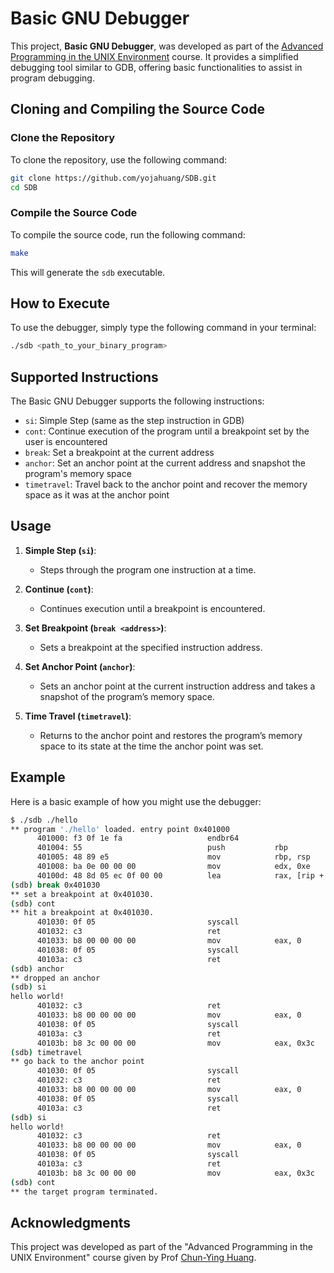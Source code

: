 # Basic GNU Debugger

This project, **Basic GNU Debugger**, was developed as part of the [Advanced Programming in the UNIX Environment](https://timetable.nycu.edu.tw/?r=main/crsoutline&Acy=111&Sem=2&CrsNo=535512&lang=en-us) course. It provides a simplified debugging tool similar to GDB, offering basic functionalities to assist in program debugging.


## Cloning and Compiling the Source Code

### Clone the Repository

To clone the repository, use the following command:

```sh
git clone https://github.com/yojahuang/SDB.git
cd SDB
```

### Compile the Source Code

To compile the source code, run the following command:

```sh
make
```

This will generate the `sdb` executable.

## How to Execute

To use the debugger, simply type the following command in your terminal:

```sh
./sdb <path_to_your_binary_program>
```

## Supported Instructions

The Basic GNU Debugger supports the following instructions:

- `si`: Simple Step (same as the step instruction in GDB)
- `cont`: Continue execution of the program until a breakpoint set by the user is encountered
- `break`: Set a breakpoint at the current address
- `anchor`: Set an anchor point at the current address and snapshot the program's memory space
- `timetravel`: Travel back to the anchor point and recover the memory space as it was at the anchor point

## Usage

1. **Simple Step (`si`)**:
   - Steps through the program one instruction at a time.

2. **Continue (`cont`)**:
   - Continues execution until a breakpoint is encountered.

3. **Set Breakpoint (`break <address>`)**:
   - Sets a breakpoint at the specified instruction address.

4. **Set Anchor Point (`anchor`)**:
   - Sets an anchor point at the current instruction address and takes a snapshot of the program’s memory space.

5. **Time Travel (`timetravel`)**:
   - Returns to the anchor point and restores the program’s memory space to its state at the time the anchor point was set.

## Example

Here is a basic example of how you might use the debugger:

```sh
$ ./sdb ./hello
** program './hello' loaded. entry point 0x401000
      401000: f3 0f 1e fa                   endbr64        
      401004: 55                            push           rbp
      401005: 48 89 e5                      mov            rbp, rsp
      401008: ba 0e 00 00 00                mov            edx, 0xe
      40100d: 48 8d 05 ec 0f 00 00          lea            rax, [rip + 0xfec]
(sdb) break 0x401030
** set a breakpoint at 0x401030.
(sdb) cont
** hit a breakpoint at 0x401030.
      401030: 0f 05                         syscall        
      401032: c3                            ret            
      401033: b8 00 00 00 00                mov            eax, 0
      401038: 0f 05                         syscall        
      40103a: c3                            ret            
(sdb) anchor 
** dropped an anchor
(sdb) si 
hello world!
      401032: c3                            ret            
      401033: b8 00 00 00 00                mov            eax, 0
      401038: 0f 05                         syscall        
      40103a: c3                            ret            
      40103b: b8 3c 00 00 00                mov            eax, 0x3c
(sdb) timetravel
** go back to the anchor point
      401030: 0f 05                         syscall        
      401032: c3                            ret            
      401033: b8 00 00 00 00                mov            eax, 0
      401038: 0f 05                         syscall        
      40103a: c3                            ret            
(sdb) si
hello world!
      401032: c3                            ret            
      401033: b8 00 00 00 00                mov            eax, 0
      401038: 0f 05                         syscall        
      40103a: c3                            ret            
      40103b: b8 3c 00 00 00                mov            eax, 0x3c
(sdb) cont
** the target program terminated.
```

## Acknowledgments

This project was developed as part of the "Advanced Programming in the UNIX Environment" course given by Prof [Chun-Ying Huang](https://www.cs.nycu.edu.tw/members/detail/chuang).
